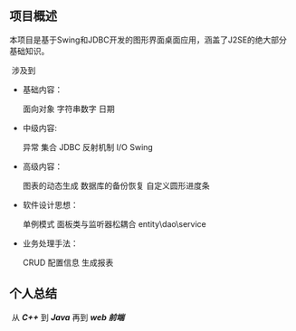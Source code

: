 ## 项目概述

​	本项目是基于Swing和JDBC开发的图形界面桌面应用，涵盖了J2SE的绝大部分基础知识。

​	涉及到

- 基础内容：

  面向对象	字符串数字	日期

  

- 中级内容:

  异常	集合	JDBC	反射机制	I/O	Swing	

  

- 高级内容：

  图表的动态生成	数据库的备份恢复	自定义圆形进度条

  

- 软件设计思想：

  单例模式	面板类与监听器松耦合	entity\dao\service

  

- 业务处理手法：

  CRUD	配置信息	生成报表



## 个人总结

​	从 ***C++*** 到  ***Java***  再到  ***web 前端***